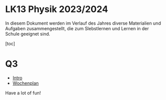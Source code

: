 LK13 Physik 2023/2024
======================

In diesem Dokument werden im Verlauf des Jahres diverse Materialien und Aufgaben zusammengestellt, die zum Slebstlernen und Lernen in der Schule geeignet sind.

[toc]

# Q3

- [Intro](./01_intro.slides.md)
- [Wochenplan](./02_wochenplan.md)


Have a lot of fun!
